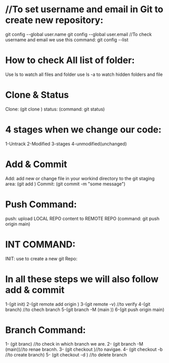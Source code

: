 # //To set username and email in Git to create new repository:

git config --global user.name 
git config --global user.email 
//To check username and email we use this command:
git config --list

# How to check All list of folder:

Use ls to watch all files and folder
use ls -a to watch hidden folders and file

# Clone & Status

Clone:
(git clone <Link of Repository>)
status:
(command: git status)

# 4 stages when we change our code:

1-Untrack
2-Modified
3-stages
4-unmodified(unchanged)

# Add & Commit

Add:
add new or change file in your workind directory to the git staging area:
(git add <file name>)
Commit:
(git commit -m "some message")

# Push Command:

push: upload LOCAL REPO content to REMOTE REPO
(command: git push origin main)

# INT COMMAND:

INIT: use to create a new git Repo:

# In all these steps we will also follow add & commit

1-(git init)
2-(git remote add origin <link of repo>)
3-(git remote -v) //to verify
4-(git branch) //to chech branch
5-(git branch -M (main ))
6-(git push origin main)

# Branch Command:
1- (git branc) //to check in which branch we are.
2- (git branch -M (main))//to renae bracnh.
3- (git checkout <branchName>)//to navigae.
4- (git checkout -b <NewBranchName>//to create branch)
5- (git checkout -d <branchName>) //to delete branch 